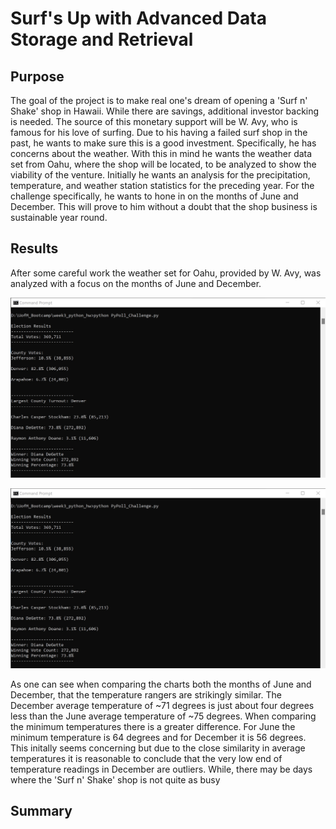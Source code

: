 # Surf's Up with Advanced Data Storage and Retrieval


## Purpose

The goal of the project is to make real one's dream of opening a 'Surf n' Shake' shop in Hawaii. While there are savings, additional investor backing is needed. The source of this monetary support will be W. Avy, who is famous for his love of surfing. Due to his having a failed surf shop in the past, he wants to make sure this is a good investment. Specifically, he has concerns about the weather. With this in mind he wants the weather data set from Oahu, where the shop will be located, to be analyzed to show the viability of the venture. Initially he wants an analysis for the precipitation, temperature, and weather station statistics for the preceding year. For the challenge specifically, he wants to hone in on the months of June and December. This will prove to him without a doubt that the shop business is sustainable year round.


## Results

After some careful work the weather set for Oahu, provided by W. Avy, was analyzed with a focus on the months of June and December.

  ![This is and image](https://github.com/johnjphenom/week3_python_hw/blob/main/Resources/terminal_screenshot.jpg)
  
  ![This is and image](https://github.com/johnjphenom/week3_python_hw/blob/main/Resources/terminal_screenshot.jpg)

As one can see when comparing the charts both the months of June and December, that the temperature rangers are strikingly similar. The December average temperature of ~71 degrees is just about four degrees less than the June average temperature of ~75 degrees. When comparing the minimum temperatures there is a greater difference. For June the minimum temperature is 64 degrees and for December it is 56 degrees. This initally seems concerning but due to the close similarity in average temperatures it is reasonable to conclude that the very low end of temperature readings in December are outliers. While, there may be days where the 'Surf n' Shake' shop is not quite as busy

## Summary
